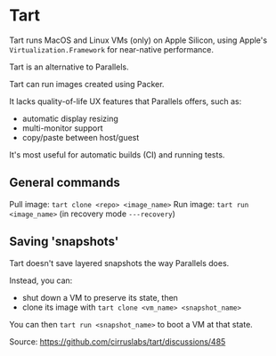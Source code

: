 # Tart

Tart runs MacOS and Linux VMs (only) on Apple Silicon, using Apple's `Virtualization.Framework` for near-native performance.

Tart is an alternative to Parallels.

Tart can run images created using Packer.

It lacks quality-of-life UX features that Parallels offers, such as:
- automatic display resizing
- multi-monitor support
- copy/paste between host/guest

It's most useful for automatic builds (CI) and running tests.

## General commands

Pull image: `tart clone <repo> <image_name>`
Run image: `tart run <image_name>` (in recovery mode `---recovery`)

## Saving 'snapshots'

Tart doesn't save layered snapshots the way Parallels does.

Instead, you can:
- shut down a VM to preserve its state, then 
- clone its image with `tart clone <vm_name> <snapshot_name>`

You can then `tart run <snapshot_name>` to boot a VM at that state.

Source: https://github.com/cirruslabs/tart/discussions/485